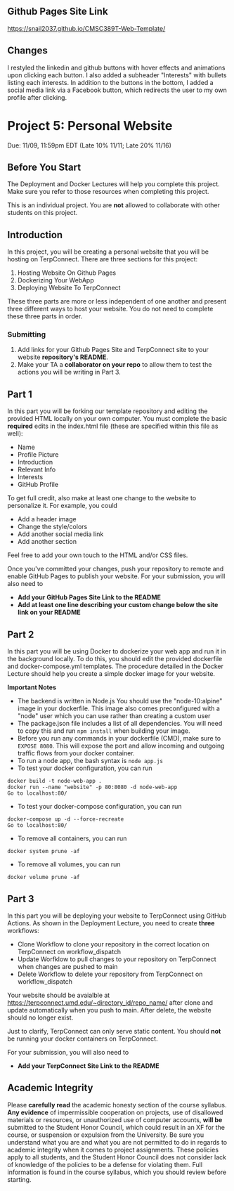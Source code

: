 ## Github Pages Site Link
https://snail2037.github.io/CMSC389T-Web-Template/

## Changes 

I restyled the linkedin and github buttons with hover effects and animations upon clicking each button. I also added a subheader "Interests" with bullets listing each interests. In addition to the buttons in the bottom, I added a social media link via a Facebook button, which redirects the user to my own profile after clicking.

# Project 5: Personal Website
Due: 11/09, 11:59pm EDT (Late 10% 11/11; Late 20% 11/16)

## Before You Start

The Deployment and Docker Lectures will help you complete this project. Make sure you refer to those resources when completing this project.

This is an individual project. You are **not** allowed to collaborate with other students on this project.

## Introduction

In this project, you will be creating a personal website that you will be hosting on TerpConnect. There are three sections for this project:

1. Hosting Website On Github Pages
2. Dockerizing Your WebApp
3. Deploying Website To TerpConnect

These three parts are more or less independent of one another and present three different ways to host your website. You do not need to
complete these three parts in order. 

### Submitting

1. Add links for your Github Pages Site and TerpConnect site to your website **repository's README**.
2. Make your TA a **collaborator on your repo** to allow them to test the actions you will be writing in Part 3.

## Part 1
In this part you will be forking our template repository and editing the provided HTML locally on your own computer.
You must complete the basic **required** edits in the index.html file (these are specified within this file as well):

- Name
- Profile Picture
- Introduction
- Relevant Info
- Interests
- GitHub Profile

To get full credit, also make at least one change to the website to personalize it. For example, you could

- Add a header image
- Change the style/colors
- Add another social media link
- Add another section

Feel free to add your own touch to the HTML and/or CSS files. 

Once you've committed your changes, push your repository to remote and enable GitHub Pages to publish your website. For your submission,
you will also need to
- **Add your GitHub Pages Site Link to the README**
- **Add at least one line describing your custom change below the site link on your README**

## Part 2
In this part you will be using Docker to dockerize your web app and run it in the background locally. 
To do this, you should edit the provided dockerfile and docker-compose.yml templates. 
The procedure detailed in the Docker Lecture should help you create a simple docker image for your website. 

**Important Notes**

- The backend is written in Node.js You should use the "node-10:alpine" image in your dockerfile. This image also comes preconfigured with a "node" user which you can use rather than creating a custom user
- The package.json file includes a list of all dependencies. You will need to copy this and run ```npm install``` when building your image.
- Before you run any commands in your dockerfile (CMD), make sure to ```EXPOSE 8080```. This will expose the port and allow incoming and outgoing traffic flows from your docker container.
- To run a node app, the bash syntax is ```node app.js```
- To test your docker configuration, you can run
```
docker build -t node-web-app .
docker run --name "website" -p 80:8080 -d node-web-app 
Go to localhost:80/
```
- To test your docker-compose configuration, you can run
```
docker-compose up -d --force-recreate
Go to localhost:80/
```
- To remove all containers, you can run
```
docker system prune -af
```
- To remove all volumes, you can run
```
docker volume prune -af
```


## Part 3
In this part you will be deploying your website to TerpConnect using GitHub Actions. 
As shown in the Deployment Lecture, you need to create **three** workflows:

- Clone Workflow to clone your repository in the correct location on TerpConnect on workflow_dispatch
- Update Worfklow to pull changes to your repository on TerpConnect when changes are pushed to main
- Delete Workflow to delete your repository from TerpConnect on workflow_dispatch

Your website should be avaialble at https://terpconnect.umd.edu/~directory_id/repo_name/ after clone and 
update automatically when you push to main. After delete, the website should no longer exist. 

Just to clarify, TerpConnect can only serve static content. You should **not** be running your docker containers on TerpConnect.

For your submission, you will also need to 
- **Add your TerpConnect Site Link to the README**

## Academic Integrity

Please **carefully read** the academic honesty section of the course syllabus. **Any evidence** of impermissible cooperation on projects, use of disallowed materials or resources, or unauthorized use of computer accounts, **will be** submitted to the Student Honor Council, which could result in an XF for the course, or suspension or expulsion from the University. Be sure you understand what you are and what you are not permitted to do in regards to academic integrity when it comes to project assignments. These policies apply to all students, and the Student Honor Council does not consider lack of knowledge of the policies to be a defense for violating them. Full information is found in the course syllabus, which you should review before starting.
